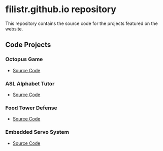# filistr.github.io repository

This repository contains the source code for the projects featured on the website.

## Code Projects

### Octopus Game
- [Source Code](https://github.com/filistr/filistr.github.io/tree/main/octopus%20game)

### ASL Alphabet Tutor
- [Source Code](https://github.com/filistr/filistr.github.io/tree/main/asl%20tutor)

### Food Tower Defense
- [Source Code](https://github.com/filistr/filistr.github.io/tree/main/food%20tower%20defense)

### Embedded Servo System
- [Source Code](https://github.com/filistr/filistr.github.io/tree/main/embedded%20server%20system)
